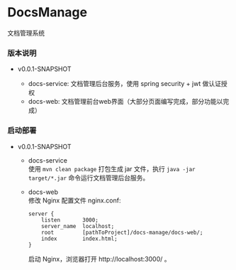 # DocsManage
文档管理系统


### 版本说明

- v0.0.1-SNAPSHOT

    - docs-service: 文档管理后台服务，使用 spring security + jwt 做认证授权
    - docs-web: 文档管理前台web界面（大部分页面编写完成，部分功能以完成）

### 启动部署

- v0.0.1-SNAPSHOT

    - docs-service  
        使用 `mvn clean package` 打包生成 jar 文件，执行 `java -jar target/*.jar` 命令运行文档管理后台服务。
    
    - docs-web  
        修改 Nginx 配置文件 nginx.conf:  
        ```
        server {
            listen       3000;
            server_name  localhost;
            root         [pathToProject]/docs-manage/docs-web/;
            index        index.html;
        }
        ```  
        启动 Nginx，浏览器打开 http://localhost:3000/ 。
